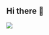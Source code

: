 ## Hi there 👋

<a href="https://fgvenergia.fgv.br/"><img src="https://img.shields.io/badge/site-FGV%20ENERGIA-blue"/></a>

